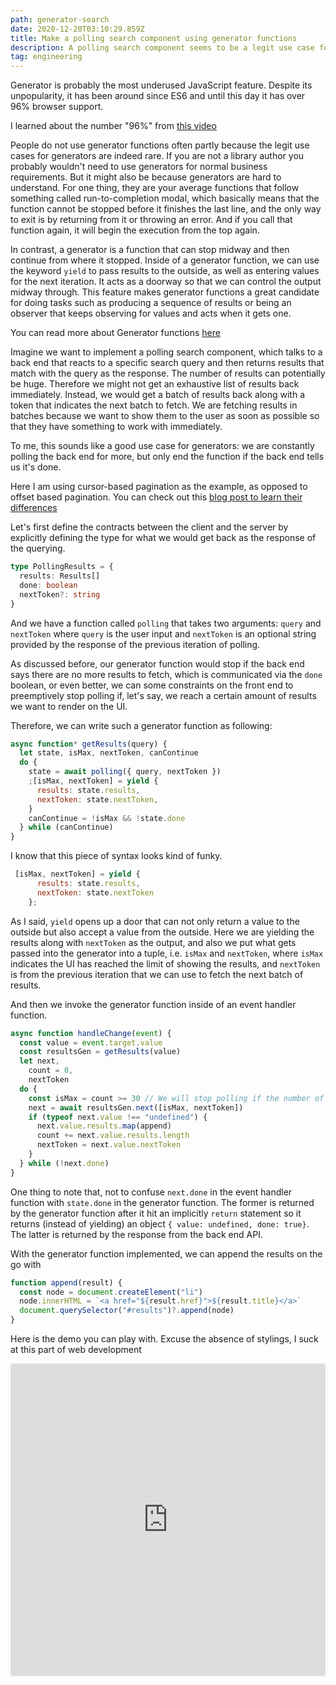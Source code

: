 ```yaml
---
path: generator-search
date: 2020-12-20T03:10:29.859Z
title: Make a polling search component using generator functions
description: A polling search component seems to be a legit use case for generator functions.
tag: engineering
---
```


Generator is probably the most underused JavaScript feature. Despite its unpopularity, it has been around since ES6 and until this day it has over 96% browser support.

<div class='tip tip-right'><p>I learned about the number "96%" from <a href="https://www.youtube.com/watch?v=cLxNdLK--yI"> this video </a> </p></div>

People do not use generator functions often partly because the legit use cases for generators are indeed rare. If you are not a library author you probably wouldn't need to use generators for normal business requirements. But it might also be because generators are hard to understand. For one thing, they are your average functions that follow something called run-to-completion modal, which basically means that the function cannot be stopped before it finishes the last line, and the only way to exit is by returning from it or throwing an error. And if you call that function again, it will begin the execution from the top again.

In contrast, a generator is a function that can stop midway and then continue from where it stopped. Inside of a generator function, we can use the keyword `yield` to pass results to the outside, as well as entering values for the next iteration. It acts as a doorway so that we can control the output midway through. This feature makes generator functions a great candidate for doing tasks such as producing a sequence of results or being an observer that keeps observing for values and acts when it gets one.

<div class='tip tip-right'><p>You can read more about Generator functions <a href="https://exploringjs.com/es6/ch_generators.html#sec_generators-as-observers"> here</a> </p></div>

Imagine we want to implement a polling search component, which talks to a back end that reacts to a specific search query and then returns results that match with the query as the response. The number of results can potentially be huge. Therefore we might not get an exhaustive list of results back immediately. Instead, we would get a batch of results back along with a token that indicates the next batch to fetch. We are fetching results in batches because we want to show them to the user as soon as possible so that they have something to work with immediately.

To me, this sounds like a good use case for generators: we are constantly polling the back end for more, but only end the function if the back end tells us it's done.

<div class='tip tip-right'><p>Here I am using cursor-based pagination as the example, as opposed to offset based pagination. You can check out this <a href="https://slack.engineering/evolving-api-pagination-at-slack/#:~:text=Cursor%2Dbased%20pagination%20works%20by,specific%20item%20in%20the%20dataset.&text=This%20method%20addresses%20the%20drawbacks,columns)%20in%20the%20source%20table."> blog post to learn their differences</a> </p></div>

Let's first define the contracts between the client and the server by explicitly defining the type for what we would get back as the response of the querying.

```ts
type PollingResults = {
  results: Results[]
  done: boolean
  nextToken?: string
}
```

And we have a function called `polling` that takes two arguments: `query` and `nextToken` where `query` is the user input and `nextToken` is an optional string provided by the response of the previous iteration of polling.

As discussed before, our generator function would stop if the back end says there are no more results to fetch, which is communicated via the `done` boolean, or even better, we can some constraints on the front end to preemptively stop polling if, let's say, we reach a certain amount of results we want to render on the UI.

Therefore, we can write such a generator function as following:

```js
async function* getResults(query) {
  let state, isMax, nextToken, canContinue
  do {
    state = await polling({ query, nextToken })
    ;[isMax, nextToken] = yield {
      results: state.results,
      nextToken: state.nextToken,
    }
    canContinue = !isMax && !state.done
  } while (canContinue)
}
```

I know that this piece of syntax looks kind of funky.

```js
 [isMax, nextToken] = yield {
      results: state.results,
      nextToken: state.nextToken
    };
```

As I said, `yield` opens up a door that can not only return a value to the outside but also accept a value from the outside. Here we are yielding the results along with `nextToken` as the output, and also we put what gets passed into the generator into a tuple, i.e. `isMax` and `nextToken`, where `isMax` indicates the UI has reached the limit of showing the results, and `nextToken` is from the previous iteration that we can use to fetch the next batch of results.

And then we invoke the generator function inside of an event handler function.

```js
async function handleChange(event) {
  const value = event.target.value
  const resultsGen = getResults(value)
  let next,
    count = 0,
    nextToken
  do {
    const isMax = count >= 30 // We will stop polling if the number of results we got exceed 30
    next = await resultsGen.next([isMax, nextToken])
    if (typeof next.value !== "undefined") {
      next.value.results.map(append)
      count += next.value.results.length
      nextToken = next.value.nextToken
    }
  } while (!next.done)
}
```

One thing to note that, not to confuse `next.done` in the event handler function with `state.done` in the generator function. The former is returned by the generator function after it hit an implicitly `return` statement so it returns (instead of yielding) an object `{ value: undefined, done: true}`. The latter is returned by the response from the back end API.

With the generator function implemented, we can append the results on the go with

```js
function append(result) {
  const node = document.createElement("li")
  node.innerHTML = `<a href="${result.href}">${result.title}</a>`
  document.querySelector("#results")?.append(node)
}
```

Here is the demo you can play with. Excuse the absence of stylings, I suck at this part of web development

<iframe src="https://codesandbox.io/embed/vigorous-smoke-dufzk?fontsize=14&hidenavigation=1&theme=dark"
     style="width:100%; height:500px; border:0; border-radius: 4px; overflow:hidden;"
     title="vigorous-smoke-dufzk"
     allow="accelerometer; ambient-light-sensor; camera; encrypted-media; geolocation; gyroscope; hid; microphone; midi; payment; usb; vr; xr-spatial-tracking"
     sandbox="allow-forms allow-modals allow-popups allow-presentation allow-same-origin allow-scripts"
   ></iframe>
